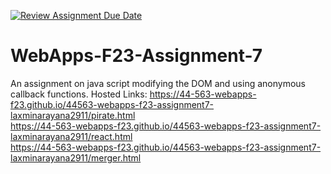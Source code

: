 [![Review Assignment Due Date](https://classroom.github.com/assets/deadline-readme-button-24ddc0f5d75046c5622901739e7c5dd533143b0c8e959d652212380cedb1ea36.svg)](https://classroom.github.com/a/Kv-XePEp)
# WebApps-F23-Assignment-7
An assignment on java script modifying the DOM and using anonymous callback functions.
Hosted Links:
https://44-563-webapps-f23.github.io/44563-webapps-f23-assignment7-laxminarayana2911/pirate.html
<br>
https://44-563-webapps-f23.github.io/44563-webapps-f23-assignment7-laxminarayana2911/react.html
<br>
https://44-563-webapps-f23.github.io/44563-webapps-f23-assignment7-laxminarayana2911/merger.html

